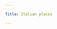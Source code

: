 ```yaml
---

Title: Italian places

---
```


<VocabWord translation_en="Rome" />
<VocabWord translation_en="Tuscany" />
<VocabWord translation_en="Amalfi" />
